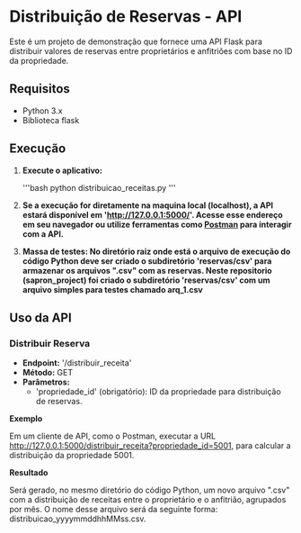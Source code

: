 # Distribuição de Reservas - API

Este é um projeto de demonstração que fornece uma API Flask para distribuir valores de reservas entre proprietários e anfitriões com base no ID da propriedade.

## Requisitos

- Python 3.x
- Biblioteca flask  

## Execução

1. **Execute o aplicativo:**

    '''bash
    python distribuicao_receitas.py
    '''

2. **Se a execução for diretamente na maquina local (localhost), a API estará disponível em 'http://127.0.0.1:5000/'. Acesse esse endereço em seu navegador ou utilize ferramentas como [Postman](https://www.postman.com/) para interagir com a API.**

3. **Massa de testes: No diretório raiz onde está o arquivo de execução do código Python deve ser criado o subdiretório 'reservas/csv' para armazenar os arquivos ".csv" com as reservas.
Neste repositorio (sapron_project) foi criado o subdiretório 'reservas/csv' com um arquivo simples para testes chamado arq_1.csv**

## Uso da API

### Distribuir Reserva

- **Endpoint:** '/distribuir_receita'
- **Método:** GET
- **Parâmetros:**
  - 'propriedade_id' (obrigatório): ID da propriedade para distribuição de reservas.

**Exemplo**

Em um cliente de API, como o Postman, executar a URL http://127.0.0.1:5000/distribuir_receita?propriedade_id=5001, para calcular a distribuição da propriedade 5001.

**Resultado**

Será gerado, no mesmo diretório do código Python, um novo arquivo ".csv" com a distribuição de receitas entre o proprietário e o anfitrião, agrupados por mês.
O nome desse arquivo será da seguinte forma: distribuicao_yyyymmddhhMMss.csv.
